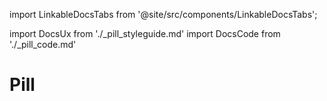 import LinkableDocsTabs from '@site/src/components/LinkableDocsTabs';

import DocsUx from './\_pill_styleguide.md'
import DocsCode from './\_pill_code.md'

# Pill

<LinkableDocsTabs>
  <DocsUx />
  <DocsCode />
</LinkableDocsTabs>
